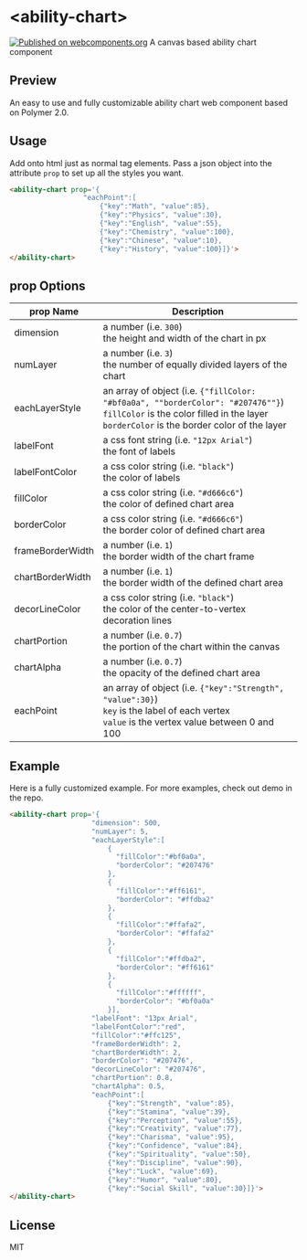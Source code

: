 # \<ability-chart\>
[![Published on webcomponents.org](https://img.shields.io/badge/webcomponents.org-published-blue.svg)](https://www.webcomponents.org/element/yuanfux/ability-chart)
A canvas based ability chart component

## Preview
An easy to use and fully customizable ability chart web component based on Polymer 2.0.

## Usage
Add onto html just as normal tag elements. Pass a json object into the attribute `prop` to set up all the styles you want.
<!--
```
<custom-element-demo>
  <template>
    <link rel="import" href="ability-chart.html">
    <next-code-block></next-code-block>
  </template>
</custom-element-demo>
```
-->
```html
<ability-chart prop='{
                  "eachPoint":[
	                  {"key":"Math", "value":85},
	                  {"key":"Physics", "value":30},
	                  {"key":"English", "value":55},
	                  {"key":"Chemistry", "value":100},
	                  {"key":"Chinese", "value":10},
	                  {"key":"History", "value":100}]}'>               	
</ability-chart>
```
## prop Options

prop Name | Description
--- | --- 
dimension | a number (i.e. `300`)<br>the height and width of the chart in px
numLayer | a number (i.e. `3`)<br>the number of equally divided layers of the chart
eachLayerStyle | an array of object (i.e. `{"fillColor: "#bf0a0a", ""borderColor": "#207476""}`)<br>`fillColor` is the color filled in the layer<br>`borderColor` is the border color of the layer
labelFont | a css font string (i.e. `"12px Arial"`)<br>the font of labels
labelFontColor | a css color string (i.e. `"black"`)<br>the color of labels
fillColor | a css color string (i.e. `"#d666c6"`)<br>the color of defined chart area
borderColor | a css color string (i.e. `"#d666c6"`)<br>the border color of defined chart area
frameBorderWidth | a number (i.e. `1`)<br>the border width of the chart frame
chartBorderWidth | a number (i.e. `1`)<br>the border width of the defined chart area
decorLineColor | a css color string (i.e. `"black"`)<br>the color of the center-to-vertex decoration lines
chartPortion | a number (i.e. `0.7`)<br>the portion of the chart within the canvas
chartAlpha | a number (i.e. `0.7`)<br>the opacity of the defined chart area
eachPoint | an array of object (i.e. `{"key":"Strength", "value":30}`)<br>`key` is the label of each vertex<br>`value` is the vertex value between 0 and 100

## Example
Here is a fully customized example. For more examples, check out demo in the repo.
```html
<ability-chart prop='{
                    "dimension": 500, 
                    "numLayer": 5,
                    "eachLayerStyle":[
		                {
		                  "fillColor":"#bf0a0a",
		                  "borderColor": "#207476"
		                }, 
		                {
		                  "fillColor":"#ff6161",
		                  "borderColor": "#ffdba2"
		                }, 
		                {
		                  "fillColor":"#ffafa2",
		                  "borderColor": "#ffafa2"
		                },
		                {
		                  "fillColor":"#ffdba2",
		                  "borderColor": "#ff6161"
		                }, 
		                {
		                  "fillColor":"#ffffff",
		                  "borderColor": "#bf0a0a"
		                }],
	                "labelFont": "13px Arial",
	                "labelFontColor":"red",
	                "fillColor":"#ffc125",
	                "frameBorderWidth": 2,
	                "chartBorderWidth": 2,
	                "borderColor": "#207476",
	                "decorLineColor": "#207476",
	                "chartPortion": 0.8,
	                "chartAlpha": 0.5,
	                "eachPoint":[
	                    {"key":"Strength", "value":85},
		                {"key":"Stamina", "value":39},
		                {"key":"Perception", "value":55},
		                {"key":"Creativity", "value":77},
		                {"key":"Charisma", "value":95},
		                {"key":"Confidence", "value":84},
		                {"key":"Spirituality", "value":50},
		                {"key":"Discipline", "value":90},
		                {"key":"Luck", "value":69},
		                {"key":"Humor", "value":80},
		                {"key":"Social Skill", "value":30}]}'> 
</ability-chart>
```
## License
MIT